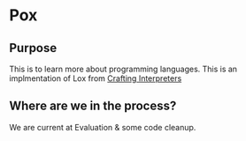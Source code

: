# Pox

## Purpose

This is to learn more about programming languages. This is an implmentation of Lox from [Crafting Interpreters](http://craftinginterpreters.com/)


## Where are we in the process?
We are current at Evaluation & some code cleanup.
